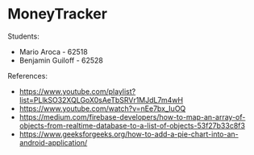 # MoneyTracker

Students:


- Mario Aroca - 62518
- Benjamin Guiloff - 62528

References:

- https://www.youtube.com/playlist?list=PLlkSO32XQLGoX0sAeTbSRVr1MJdL7m4wH
- https://www.youtube.com/watch?v=nEe7bx_IuOQ
- https://medium.com/firebase-developers/how-to-map-an-array-of-objects-from-realtime-database-to-a-list-of-objects-53f27b33c8f3
- https://www.geeksforgeeks.org/how-to-add-a-pie-chart-into-an-android-application/

